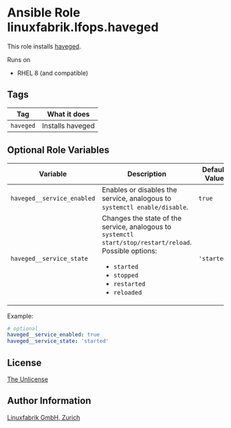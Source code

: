 # Ansible Role linuxfabrik.lfops.haveged

This role installs [haveged](https://github.com/jirka-h/haveged).

Runs on

* RHEL 8 (and compatible)


## Tags

| Tag       | What it does     |
| ---       | ------------     |
| `haveged` | Installs haveged |


## Optional Role Variables

| Variable | Description | Default Value |
| -------- | ----------- | ------------- |
| `haveged__service_enabled`| Enables or disables the service, analogous to `systemctl enable/disable`. | `true` |
| `haveged__service_state` | Changes the state of the service, analogous to `systemctl start/stop/restart/reload`. Possible options: <ul><li>`started`</li><li>`stopped`</li><li>`restarted`</li><li>`reloaded`</li></ul> | `'started'` |

Example:
```yaml
# optional
haveged__service_enabled: true
haveged__service_state: 'started'
```


## License

[The Unlicense](https://unlicense.org/)


## Author Information

[Linuxfabrik GmbH, Zurich](https://www.linuxfabrik.ch)
